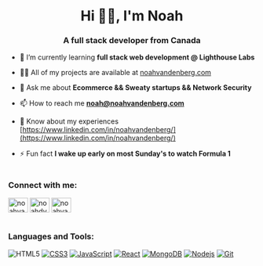 <h1 align="center">Hi 👋🏻, I'm Noah</h1>
<h3 align="center">A full stack developer from Canada</h3>

- 🌱 I’m currently learning **full stack web development @ Lighthouse Labs**

- 👨‍💻 All of my projects are available at [noahvandenberg.com](noahvandenberg.com)

- 💬 Ask me about **Ecommerce && Sweaty startups && Network Security**

- 📫 How to reach me **noah@noahvandenberg.com**

- 📄 Know about my experiences [https://www.linkedin.com/in/noahvandenberg/](https://www.linkedin.com/in/noahvandenberg/)

- ⚡ Fun fact **I wake up early on most Sunday's to watch Formula 1**


#
<h3 align="left">Connect with me:</h3>
<p align="left">
<a href="https://dev.to/noahvandenberg" target="blank"><img align="center" src="https://raw.githubusercontent.com/rahuldkjain/github-profile-readme-generator/master/src/images/icons/Social/devto.svg" alt="noahvandenberg" height="30" width="40" /></a>
<a href="https://twitter.com/noahdvandenberg" target="blank"><img align="center" src="https://raw.githubusercontent.com/rahuldkjain/github-profile-readme-generator/master/src/images/icons/Social/twitter.svg" alt="noahdvandenberg" height="30" width="40" /></a>
<a href="https://linkedin.com/in/noahvandenberg" target="blank"><img align="center" src="https://raw.githubusercontent.com/rahuldkjain/github-profile-readme-generator/master/src/images/icons/Social/linked-in-alt.svg" alt="noahvandenberg" height="30" width="40" /></a>
</p>

#
<h3 align="left">Languages and Tools:</h3>

![HTML5](https://img.shields.io/badge/-HTML5-E34F26?style=flat&logo=html5&logoColor=white)
[![CSS3](https://img.shields.io/badge/-CSS3-1572B6?style=flat&logo=css3)](https://developer.mozilla.org/en-US/docs/Web/CSS)
[![JavaScript](https://img.shields.io/badge/-JavaScript-%23F7DF1C?style=flat&logo=javascript&logoColor=000000&labelColor=%23F7DF1C&color=%23FFCE5A)](https://www.javascript.com/)
[![React](https://img.shields.io/badge/-ReactJs-61DAFB?logo=react&logoColor=white&style=flat)](https://www.reactjs.org/)
[![MongoDB](https://img.shields.io/badge/-MongoDB-47A248?style=flat&logo=MongoDB&logoColor=ffffff)](https://www.mongodb.com/)
[![Nodejs](https://img.shields.io/badge/-Nodejs-black?style=flat&logo=Node.js)](https://nodejs.org)
[![Git](https://img.shields.io/badge/-Git-%23F05032?style=flat&logo=git&logoColor=%23ffffff)](https://git-scm.com/)


<!--
<p><img align="center" src="https://github-readme-streak-stats.herokuapp.com/?user=noahvandenberg&" alt="noahvandenberg" /></p>
-->

